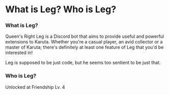 # What is Leg? Who is Leg?

### What is Leg?

Queen's Right Leg is a Discord bot that aims to provide useful and powerful extensions to Karuta. Whether you're a casual player, an avid collector or a master of Karuta; there's definitely at least one feature of Leg that you'd be interested in!

Leg is supposed to be just code, but he seems too sentient to be just that.

### Who is Leg?

Unlocked at Friendship Lv. 4
